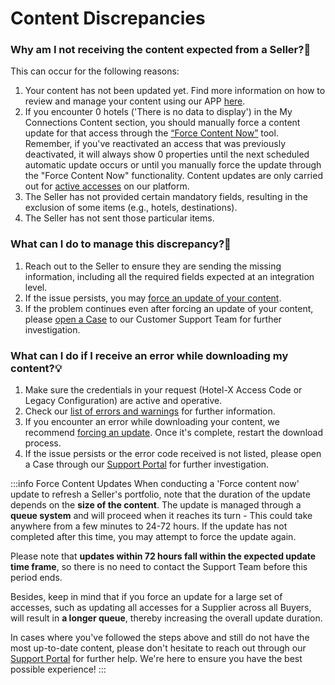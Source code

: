 ﻿---
sidebar_position: 2
---

# Content Discrepancies

### Why am I not receiving the content expected from a Seller?🔎
This can occur for the following reasons:

1. Your content has not been updated yet. Find more information on how to review and manage your content using our APP [here](/kb/connections/connections-content/how-to-check-my-connections-content.md).
2. If you encounter 0 hotels ('There is no data to display') in the My Connections Content section, you should manually force a content update for that access through the [“Force Content Now”](/kb/connections/connections-content/how-to-check-my-connections-content#how-can-i-use-the-force-update-now-functionality) tool. Remember, if you've reactivated an access that was previously deactivated, it will always show 0 properties until the next scheduled automatic update occurs or until you manually force the update through the "Force Content Now" functionality. Content updates are only carried out for [active accesses](/kb/connections/my-connections/#what-can-i-find-in-my-connections) on our platform.
3. The Seller has not provided certain mandatory fields, resulting in the exclusion of some items (e.g., hotels, destinations).
4. The Seller has not sent those particular items.

### What can I do to manage this discrepancy?🚀
1. Reach out to the Seller to ensure they are sending the missing information, including all the required fields expected at an integration level.
2. If the issue persists, you may [force an update of your content](/kb/connections/connections-content/how-to-check-my-connections-content#how-can-i-use-the-force-update-now-functionality).
3. If the problem continues even after forcing an update of your content, please [open a Case](/kb/tickets/guidelines-for-submitting-a-ticket-to-our-support-team.md) to our Customer Support Team for further investigation.

### What can I do if I receive an error while downloading my content?💡
1. Make sure the credentials in your request (Hotel-X Access Code or Legacy Configuration) are active and operative.
2. Check our [list of errors and warnings](/kb/our-products/are-you-a-buyer/our-methods/lists-of-errors-and-warnings/overview) for further information. 
3. If you encounter an error while downloading your content, we recommend [forcing an update](/kb/connections/connections-content/how-to-check-my-connections-content#how-can-i-use-the-force-update-now-functionality). Once it's complete, restart the download process.
4. If the issue persists or the error code received is not listed, please open a Case through our [Support Portal](/kb/tickets/guidelines-for-submitting-a-ticket-to-our-support-team.md) for further investigation.

:::info Force Content Updates
When conducting a 'Force content now' update to refresh a Seller's portfolio, note that the duration of the update depends on the **size of the content**. The update is managed through a **queue system** and will proceed when it reaches its turn - This could take anywhere from a few minutes to 24-72 hours. If the update has not completed after this time, you may attempt to force the update again.

Please note that **updates within 72 hours fall within the expected update time frame**, so there is no need to contact the Support Team before this period ends.

Besides, keep in mind that if you force an update for a large set of accesses, such as updating all accesses for a Supplier across all Buyers, will result in **a longer queue**, thereby increasing the overall update duration.

In cases where you've followed the steps above and still do not have the most up-to-date content, please don't hesitate to reach out through our [Support Portal](/kb/tickets/guidelines-for-submitting-a-ticket-to-our-support-team) for further help. We're here to ensure you have the best possible experience!
:::